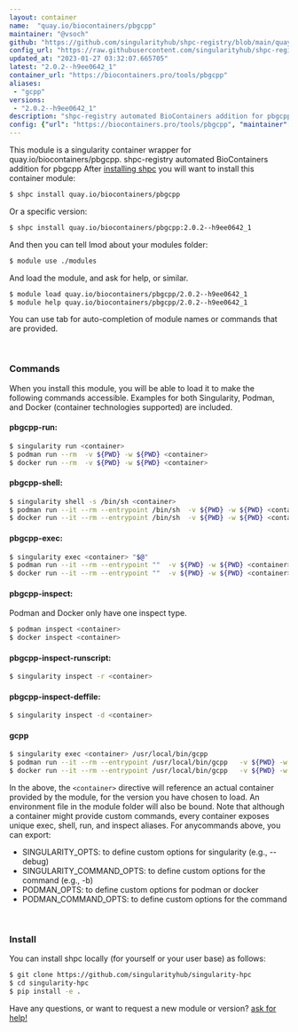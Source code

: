```yaml
---
layout: container
name:  "quay.io/biocontainers/pbgcpp"
maintainer: "@vsoch"
github: "https://github.com/singularityhub/shpc-registry/blob/main/quay.io/biocontainers/pbgcpp/container.yaml"
config_url: "https://raw.githubusercontent.com/singularityhub/shpc-registry/main/quay.io/biocontainers/pbgcpp/container.yaml"
updated_at: "2023-01-27 03:32:07.665705"
latest: "2.0.2--h9ee0642_1"
container_url: "https://biocontainers.pro/tools/pbgcpp"
aliases:
 - "gcpp"
versions:
 - "2.0.2--h9ee0642_1"
description: "shpc-registry automated BioContainers addition for pbgcpp"
config: {"url": "https://biocontainers.pro/tools/pbgcpp", "maintainer": "@vsoch", "description": "shpc-registry automated BioContainers addition for pbgcpp", "latest": {"2.0.2--h9ee0642_1": "sha256:85d2c5e1d3927ab3bf76ce8ad0ed36e81724b464c7d1a7fe000eaf56df95683e"}, "tags": {"2.0.2--h9ee0642_1": "sha256:85d2c5e1d3927ab3bf76ce8ad0ed36e81724b464c7d1a7fe000eaf56df95683e"}, "docker": "quay.io/biocontainers/pbgcpp", "aliases": {"gcpp": "/usr/local/bin/gcpp"}}
---
```


This module is a singularity container wrapper for quay.io/biocontainers/pbgcpp.
shpc-registry automated BioContainers addition for pbgcpp
After [installing shpc](#install) you will want to install this container module:


```bash
$ shpc install quay.io/biocontainers/pbgcpp
```

Or a specific version:

```bash
$ shpc install quay.io/biocontainers/pbgcpp:2.0.2--h9ee0642_1
```

And then you can tell lmod about your modules folder:

```bash
$ module use ./modules
```

And load the module, and ask for help, or similar.

```bash
$ module load quay.io/biocontainers/pbgcpp/2.0.2--h9ee0642_1
$ module help quay.io/biocontainers/pbgcpp/2.0.2--h9ee0642_1
```

You can use tab for auto-completion of module names or commands that are provided.

<br>

### Commands

When you install this module, you will be able to load it to make the following commands accessible.
Examples for both Singularity, Podman, and Docker (container technologies supported) are included.

#### pbgcpp-run:

```bash
$ singularity run <container>
$ podman run --rm  -v ${PWD} -w ${PWD} <container>
$ docker run --rm  -v ${PWD} -w ${PWD} <container>
```

#### pbgcpp-shell:

```bash
$ singularity shell -s /bin/sh <container>
$ podman run --it --rm --entrypoint /bin/sh  -v ${PWD} -w ${PWD} <container>
$ docker run --it --rm --entrypoint /bin/sh  -v ${PWD} -w ${PWD} <container>
```

#### pbgcpp-exec:

```bash
$ singularity exec <container> "$@"
$ podman run --it --rm --entrypoint ""  -v ${PWD} -w ${PWD} <container> "$@"
$ docker run --it --rm --entrypoint ""  -v ${PWD} -w ${PWD} <container> "$@"
```

#### pbgcpp-inspect:

Podman and Docker only have one inspect type.

```bash
$ podman inspect <container>
$ docker inspect <container>
```

#### pbgcpp-inspect-runscript:

```bash
$ singularity inspect -r <container>
```

#### pbgcpp-inspect-deffile:

```bash
$ singularity inspect -d <container>
```


#### gcpp

```bash
$ singularity exec <container> /usr/local/bin/gcpp
$ podman run --it --rm --entrypoint /usr/local/bin/gcpp   -v ${PWD} -w ${PWD} <container> -c " $@"
$ docker run --it --rm --entrypoint /usr/local/bin/gcpp   -v ${PWD} -w ${PWD} <container> -c " $@"
```



In the above, the `<container>` directive will reference an actual container provided
by the module, for the version you have chosen to load. An environment file in the
module folder will also be bound. Note that although a container
might provide custom commands, every container exposes unique exec, shell, run, and
inspect aliases. For anycommands above, you can export:

 - SINGULARITY_OPTS: to define custom options for singularity (e.g., --debug)
 - SINGULARITY_COMMAND_OPTS: to define custom options for the command (e.g., -b)
 - PODMAN_OPTS: to define custom options for podman or docker
 - PODMAN_COMMAND_OPTS: to define custom options for the command

<br>

### Install

You can install shpc locally (for yourself or your user base) as follows:

```bash
$ git clone https://github.com/singularityhub/singularity-hpc
$ cd singularity-hpc
$ pip install -e .
```

Have any questions, or want to request a new module or version? [ask for help!](https://github.com/singularityhub/singularity-hpc/issues)